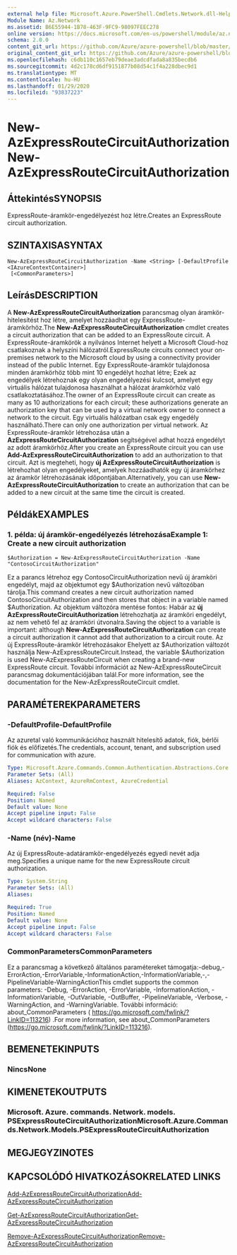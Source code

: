 ```yaml
---
external help file: Microsoft.Azure.PowerShell.Cmdlets.Network.dll-Help.xml
Module Name: Az.Network
ms.assetid: B6E55944-1B78-463F-9FC9-98097FEEC278
online version: https://docs.microsoft.com/en-us/powershell/module/az.network/new-azexpressroutecircuitauthorization
schema: 2.0.0
content_git_url: https://github.com/Azure/azure-powershell/blob/master/src/Network/Network/help/New-AzExpressRouteCircuitAuthorization.md
original_content_git_url: https://github.com/Azure/azure-powershell/blob/master/src/Network/Network/help/New-AzExpressRouteCircuitAuthorization.md
ms.openlocfilehash: c6db110c1657eb79deae3adcdfada8a835becdb6
ms.sourcegitcommit: 4d2c178cd6df9151877b08d54c1f4a228dbec9d1
ms.translationtype: MT
ms.contentlocale: hu-HU
ms.lasthandoff: 01/29/2020
ms.locfileid: "93837223"
---
```

# <span data-ttu-id="83f89-101">New-AzExpressRouteCircuitAuthorization</span><span class="sxs-lookup"><span data-stu-id="83f89-101">New-AzExpressRouteCircuitAuthorization</span></span>

## <span data-ttu-id="83f89-102">Áttekintés</span><span class="sxs-lookup"><span data-stu-id="83f89-102">SYNOPSIS</span></span>
<span data-ttu-id="83f89-103">ExpressRoute-áramkör-engedélyezést hoz létre.</span><span class="sxs-lookup"><span data-stu-id="83f89-103">Creates an ExpressRoute circuit authorization.</span></span>

## <span data-ttu-id="83f89-104">SZINTAXISA</span><span class="sxs-lookup"><span data-stu-id="83f89-104">SYNTAX</span></span>

```
New-AzExpressRouteCircuitAuthorization -Name <String> [-DefaultProfile <IAzureContextContainer>]
 [<CommonParameters>]
```

## <span data-ttu-id="83f89-105">Leírás</span><span class="sxs-lookup"><span data-stu-id="83f89-105">DESCRIPTION</span></span>
<span data-ttu-id="83f89-106">A **New-AzExpressRouteCircuitAuthorization** parancsmag olyan áramkör-hitelesítést hoz létre, amelyet hozzáadhat egy ExpressRoute-áramkörhöz.</span><span class="sxs-lookup"><span data-stu-id="83f89-106">The **New-AzExpressRouteCircuitAuthorization** cmdlet creates a circuit authorization that can be added to an ExpressRoute circuit.</span></span> <span data-ttu-id="83f89-107">A ExpressRoute-áramkörök a nyilvános Internet helyett a Microsoft Cloud-hoz csatlakoznak a helyszíni hálózatról.</span><span class="sxs-lookup"><span data-stu-id="83f89-107">ExpressRoute circuits connect your on-premises network to the Microsoft cloud by using a connectivity provider instead of the public Internet.</span></span> <span data-ttu-id="83f89-108">Egy ExpressRoute-áramkör tulajdonosa minden áramkörhöz több mint 10 engedélyt hozhat létre; Ezek az engedélyek létrehoznak egy olyan engedélyezési kulcsot, amelyet egy virtuális hálózat tulajdonosa használhat a hálózat áramkörhöz való csatlakoztatásához.</span><span class="sxs-lookup"><span data-stu-id="83f89-108">The owner of an ExpressRoute circuit can create as many as 10 authorizations for each circuit; these authorizations generate an authorization key that can be used by a virtual network owner to connect a network to the circuit.</span></span> <span data-ttu-id="83f89-109">Egy virtuális hálózatban csak egy engedély használható.</span><span class="sxs-lookup"><span data-stu-id="83f89-109">There can only one authorization per virtual network.</span></span>
<span data-ttu-id="83f89-110">Az ExpressRoute-áramkör létrehozása után a **AzExpressRouteCircuitAuthorization** segítségével adhat hozzá engedélyt az adott áramkörhöz.</span><span class="sxs-lookup"><span data-stu-id="83f89-110">After you create an ExpressRoute circuit you can use **Add-AzExpressRouteCircuitAuthorization** to add an authorization to that circuit.</span></span>
<span data-ttu-id="83f89-111">Azt is megteheti, hogy **új AzExpressRouteCircuitAuthorization** is létrehozhat olyan engedélyeket, amelyek hozzáadhatók egy új áramkörhez az áramkör létrehozásának időpontjában.</span><span class="sxs-lookup"><span data-stu-id="83f89-111">Alternatively, you can use **New-AzExpressRouteCircuitAuthorization** to create an authorization that can be added to a new circuit at the same time the circuit is created.</span></span>

## <span data-ttu-id="83f89-112">Példák</span><span class="sxs-lookup"><span data-stu-id="83f89-112">EXAMPLES</span></span>

### <span data-ttu-id="83f89-113">1. példa: új áramkör-engedélyezés létrehozása</span><span class="sxs-lookup"><span data-stu-id="83f89-113">Example 1: Create a new circuit authorization</span></span>
```
$Authorization = New-AzExpressRouteCircuitAuthorization -Name "ContosoCircuitAuthorization"
```

<span data-ttu-id="83f89-114">Ez a parancs létrehoz egy ContosoCircuitAuthorization nevű új áramköri engedélyt, majd az objektumot egy $Authorization nevű változóban tárolja.</span><span class="sxs-lookup"><span data-stu-id="83f89-114">This command creates a new circuit authorization named ContosoCircuitAuthorization and then stores that object in a variable named $Authorization.</span></span> <span data-ttu-id="83f89-115">Az objektum változóra mentése fontos: Habár az **új AzExpressRouteCircuitAuthorization** létrehozhatja az áramköri engedélyt, az nem vehető fel az áramköri útvonalra.</span><span class="sxs-lookup"><span data-stu-id="83f89-115">Saving the object to a variable is important: although **New-AzExpressRouteCircuitAuthorization** can create a circuit authorization it cannot add that authorization to a circuit route.</span></span> <span data-ttu-id="83f89-116">Az új ExpressRoute-áramkör létrehozásakor Ehelyett az $Authorization változót használja New-AzExpressRouteCircuit.</span><span class="sxs-lookup"><span data-stu-id="83f89-116">Instead, the variable $Authorization is used New-AzExpressRouteCircuit when creating a brand-new ExpressRoute circuit.</span></span>
<span data-ttu-id="83f89-117">További információt az New-AzExpressRouteCircuit parancsmag dokumentációjában talál.</span><span class="sxs-lookup"><span data-stu-id="83f89-117">For more information, see the documentation for the New-AzExpressRouteCircuit cmdlet.</span></span>

## <span data-ttu-id="83f89-118">PARAMÉTEREK</span><span class="sxs-lookup"><span data-stu-id="83f89-118">PARAMETERS</span></span>

### <span data-ttu-id="83f89-119">-DefaultProfile</span><span class="sxs-lookup"><span data-stu-id="83f89-119">-DefaultProfile</span></span>
<span data-ttu-id="83f89-120">Az azuretal való kommunikációhoz használt hitelesítő adatok, fiók, bérlői fiók és előfizetés.</span><span class="sxs-lookup"><span data-stu-id="83f89-120">The credentials, account, tenant, and subscription used for communication with azure.</span></span>

```yaml
Type: Microsoft.Azure.Commands.Common.Authentication.Abstractions.Core.IAzureContextContainer
Parameter Sets: (All)
Aliases: AzContext, AzureRmContext, AzureCredential

Required: False
Position: Named
Default value: None
Accept pipeline input: False
Accept wildcard characters: False
```

### <span data-ttu-id="83f89-121">-Name (név)</span><span class="sxs-lookup"><span data-stu-id="83f89-121">-Name</span></span>
<span data-ttu-id="83f89-122">Az új ExpressRoute-adatáramkör-engedélyezés egyedi nevét adja meg.</span><span class="sxs-lookup"><span data-stu-id="83f89-122">Specifies a unique name for the new ExpressRoute circuit authorization.</span></span>

```yaml
Type: System.String
Parameter Sets: (All)
Aliases:

Required: True
Position: Named
Default value: None
Accept pipeline input: False
Accept wildcard characters: False
```

### <span data-ttu-id="83f89-123">CommonParameters</span><span class="sxs-lookup"><span data-stu-id="83f89-123">CommonParameters</span></span>
<span data-ttu-id="83f89-124">Ez a parancsmag a következő általános paramétereket támogatja:-debug,-ErrorAction,-ErrorVariable,-InformationAction,-InformationVariable,-,-PipelineVariable-WarningAction</span><span class="sxs-lookup"><span data-stu-id="83f89-124">This cmdlet supports the common parameters: -Debug, -ErrorAction, -ErrorVariable, -InformationAction, -InformationVariable, -OutVariable, -OutBuffer, -PipelineVariable, -Verbose, -WarningAction, and -WarningVariable.</span></span> <span data-ttu-id="83f89-125">További információ: about_CommonParameters ( https://go.microsoft.com/fwlink/?LinkID=113216) .</span><span class="sxs-lookup"><span data-stu-id="83f89-125">For more information, see about_CommonParameters (https://go.microsoft.com/fwlink/?LinkID=113216).</span></span>

## <span data-ttu-id="83f89-126">BEMENETEK</span><span class="sxs-lookup"><span data-stu-id="83f89-126">INPUTS</span></span>

### <span data-ttu-id="83f89-127">Nincs</span><span class="sxs-lookup"><span data-stu-id="83f89-127">None</span></span>

## <span data-ttu-id="83f89-128">KIMENETEK</span><span class="sxs-lookup"><span data-stu-id="83f89-128">OUTPUTS</span></span>

### <span data-ttu-id="83f89-129">Microsoft. Azure. commands. Network. models. PSExpressRouteCircuitAuthorization</span><span class="sxs-lookup"><span data-stu-id="83f89-129">Microsoft.Azure.Commands.Network.Models.PSExpressRouteCircuitAuthorization</span></span>

## <span data-ttu-id="83f89-130">MEGJEGYZI</span><span class="sxs-lookup"><span data-stu-id="83f89-130">NOTES</span></span>

## <span data-ttu-id="83f89-131">KAPCSOLÓDÓ HIVATKOZÁSOK</span><span class="sxs-lookup"><span data-stu-id="83f89-131">RELATED LINKS</span></span>

[<span data-ttu-id="83f89-132">Add-AzExpressRouteCircuitAuthorization</span><span class="sxs-lookup"><span data-stu-id="83f89-132">Add-AzExpressRouteCircuitAuthorization</span></span>](./Add-AzExpressRouteCircuitAuthorization.md)

[<span data-ttu-id="83f89-133">Get-AzExpressRouteCircuitAuthorization</span><span class="sxs-lookup"><span data-stu-id="83f89-133">Get-AzExpressRouteCircuitAuthorization</span></span>](./Get-AzExpressRouteCircuitAuthorization.md)

[<span data-ttu-id="83f89-134">Remove-AzExpressRouteCircuitAuthorization</span><span class="sxs-lookup"><span data-stu-id="83f89-134">Remove-AzExpressRouteCircuitAuthorization</span></span>](./Remove-AzExpressRouteCircuitAuthorization.md)

